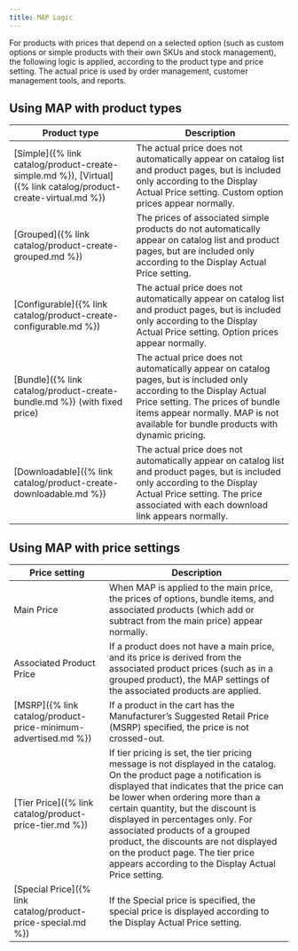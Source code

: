 ```yaml
---
title: MAP Logic
---
```


For products with prices that depend on a selected option (such as custom options or simple products with their own SKUs and stock management), the following logic is applied, according to the product type and price setting. The actual price is used by order management, customer management tools, and reports.

## Using MAP with product types

|Product type|Description|
|--- |--- |
|[Simple]({% link catalog/product-create-simple.md %}), [Virtual]({% link catalog/product-create-virtual.md %})|The actual price does not automatically appear on catalog list and product pages, but is included only according to the Display Actual Price setting. Custom option prices appear normally.|
|[Grouped]({% link catalog/product-create-grouped.md %})|The prices of associated simple products do not automatically appear on catalog list and product pages, but are included only according to the Display Actual Price setting.|
|[Configurable]({% link catalog/product-create-configurable.md %})|The actual price does not automatically appear on catalog list and product pages, but is included only according to the Display Actual Price setting. Option prices appear normally.|
|[Bundle]({% link catalog/product-create-bundle.md %}) (with fixed price)|The actual price does not automatically appear on catalog pages, but is included only according to the Display Actual Price setting. The prices of bundle items appear normally. MAP is not available for bundle products with dynamic pricing.|
|[Downloadable]({% link catalog/product-create-downloadable.md %})|The actual price does not automatically appear on  catalog list and product pages, but is included only according to the Display Actual Price setting. The price associated with each download link appears normally.|

## Using MAP with price settings

| Price setting | Description |
|--- |--- |
| Main Price | When MAP is applied to the main price, the prices of options, bundle items, and associated products (which add or subtract from the main price) appear normally. |
| Associated Product Price | If a product does not have a main price, and its price is derived from the associated product prices (such as in a grouped product), the MAP settings of the associated products are applied. |
| [MSRP]({% link catalog/product-price-minimum-advertised.md %}) | If a product in the cart has the Manufacturer’s Suggested Retail Price (MSRP) specified, the price is not crossed-out. |
| [Tier Price]({% link catalog/product-price-tier.md %}) | If tier pricing is set, the tier pricing message is not displayed in the catalog. On the product page a notification is displayed that indicates that the price can be lower when ordering more than a certain quantity, but the discount is displayed in percentages only. For associated products of a grouped product, the discounts are not displayed on the product page. The tier price appears according to the Display Actual Price setting. |
| [Special Price]({% link catalog/product-price-special.md %}) | If the Special price is specified, the special price is displayed according to the Display Actual Price setting. |
